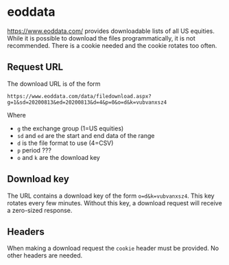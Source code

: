 # eoddata

https://www.eoddata.com/ provides downloadable lists of all US equities. While it is possible to download the files programmatically, it is not recommended. There is a cookie needed and the cookie rotates too often.

## Request URL

The download URL is of the form

```
https://www.eoddata.com/data/filedownload.aspx?g=1&sd=20200813&ed=20200813&d=4&p=0&o=d&k=vubvanxsz4
```

Where

* `g` the exchange group (1=US equities)
* `sd` and `ed` are the start and end data of the range
* `d` is the file format to use (4=CSV)
* `p` period ???
* `o` and `k` are the download key

## Download key

The URL contains a download key of the form `o=d&k=vubvanxsz4`. This key rotates every few minutes. Without this key, a download request will receive a zero-sized response.

## Headers

When making a download request the `cookie` header must be provided. No other headers are needed.
